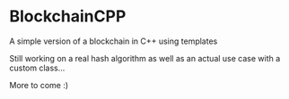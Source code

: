 # BlockchainCPP
A simple version of a blockchain in C++ using templates

Still working on a real hash algorithm as well as an actual use case with a custom class...

More to come :)
